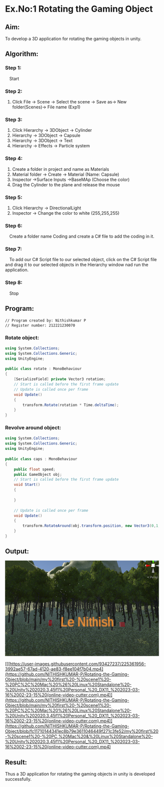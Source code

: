 # Ex.No:1  Rotating the Gaming Object

## Aim:
To develop a 3D application for rotating the gaming objects in unity.
## Algorithm:
### Step 1:
&emsp;Start
### Step 2:
1. Click File -> Scene -> Select the scene -> Save as-> New folder(Scenes)-> File name (Exp1)
### Step 3:
1. Click Hierarchy -> 3DObject -> Cylinder
2. Hierarchy -> 3DObject -> Capsule
3. Hierarchy -> 3DObject -> Text
4. Hierarchy -> Effects -> Particle system
### Step 4:
1. Create a folder in project and name as Materials
2. Material folder -> Create -> Material (Name: Capsule)
3. Inspector ->Surface Inputs ->BaseMAp (Choose the color)
4. Drag the Cylinder to the plane and release the mouse
### Step 5:
1. Click Hierarchy -> DirectionalLight
2. Inspector -> Change the color to white (255,255,255)
### Step 6:
&emsp;Create a folder name Coding and create a C# file to add the coding in it.
### Step 7:
&emsp;To add our C# Script file to our selected object, click on the C# Script file and drag it to our selected objects in the Hierarchy window nad run the application.
### Step 8:
&emsp;Stop

## Program:
```
// Program created by: Nithishkumar P
// Register number: 212221230070
```
### Rotate object:
```C#
using System.Collections;
using System.Collections.Generic;
using UnityEngine;

public class rotate : MonoBehaviour
{
    [SerializeField] private Vector3 rotation;
    // Start is called before the first frame update
    // Update is called once per frame
    void Update()
    {
        transform.Rotate(rotation * Time.deltaTime);
    }
}
```
### Revolve around object:
```C#
using System.Collections;
using System.Collections.Generic;
using UnityEngine;

public class caps : MonoBehaviour
{
    public float speed;
    public GameObject obj;
    // Start is called before the first frame update
    void Start()
    {
        
    }

    // Update is called once per frame
    void Update()
    {
        transform.RotateAround(obj.transform.position, new Vector3(0,1,0), speed*Time.deltaTime);
    }
}
```
## Output:
![image](./inter.png)

[[[https://user-images.githubusercontent.com/93427237/225361956-3992ae57-67ad-4120-ae83-f8ee104f7b04.mp4](https://github.com/NITHISHKUMAR-P/Rotating-the-Gaming-Object/blob/main/my%20first%20-%20scene1%20-%20PC%2C%20Mac%20%26%20Linux%20Standalone%20-%20Unity%202020.3.45f1%20Personal_%20_DX11_%202023-03-16%2002-23-15%20(online-video-cutter.com).mp4)](https://github.com/NITHISHKUMAR-P/Rotating-the-Gaming-Object/blob/main/my%20first%20-%20scene1%20-%20PC%2C%20Mac%20%26%20Linux%20Standalone%20-%20Unity%202020.3.45f1%20Personal_%20_DX11_%202023-03-16%2002-23-15%20(online-video-cutter.com).mp4)](https://github.com/NITHISHKUMAR-P/Rotating-the-Gaming-Object/blob/fc11710144341ec8b79e3611046449f271c3fe52/my%20first%20-%20scene1%20-%20PC,%20Mac%20&%20Linux%20Standalone%20-%20Unity%202020.3.45f1%20Personal_%20_DX11_%202023-03-16%2002-23-15%20(online-video-cutter.com).mp4)


## Result:
Thus a 3D application for rotating the gaming objects in unity is developed successfully.
